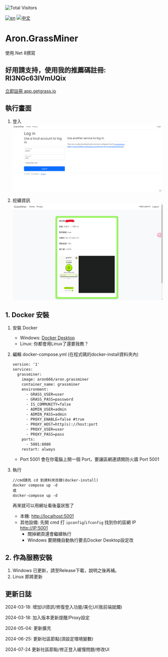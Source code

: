 ![Total Visitors](https://komarev.com/ghpvc/?username=aron-666miner&color=green)

[![en](https://img.shields.io/badge/lang-en-red.svg)](https://github.com/aron-666/Aron.GrassMiner/blob/master/Readme.en.md)
[![中文](https://img.shields.io/badge/lang-中文-blue.svg)](https://github.com/aron-666/Aron.GrassMiner)

# Aron.GrassMiner 
使用.Net 8撰寫


## 好用請支持，使用我的推薦碼註冊: RI3NGc63lVmUQix
[立即註冊 app.getgrass.io](https://app.getgrass.io/register/?referralCode=RI3NGc63lVmUQix)

## 執行畫面
1. 登入
![image](https://github.com/aron-666/Aron.GrassMiner/blob/master/%E6%88%AA%E5%9C%96/%E5%BE%8C%E8%87%BA%E7%99%BB%E5%85%A5%E7%95%AB%E9%9D%A2.png?raw=true)

2. 挖礦資訊
![image](https://github.com/aron-666/Aron.GrassMiner/blob/master/%E6%88%AA%E5%9C%96/%E6%8C%96%E7%A4%A6%E7%95%AB%E9%9D%A2.png?raw=true)

## 1. Docker 安裝
1. 安裝 Docker
   - Windows: [Docker Desktop](https://www.docker.com/products/docker-desktop/)
   - Linux: 你都會用Linux了還要我教？


2. 編輯 docker-compose.yml (在程式碼的docker-install資料夾內)
   ```
   version: '1'
   services:
     grassminer:
       image: aron666/aron.grassminer
       container_name: grassminer
       environment:
         - GRASS_USER=user
         - GRASS_PASS=password
         - IS_COMMUNITY=false
         - ADMIN_USER=admin
         - ADMIN_PASS=admin
         - PROXY_ENABLE=false #true
         - PROXY_HOST=http(s)://host:port
         - PROXY_USER=user
         - PROXY_PASS=pass
       ports:
         - 5001:8080
       restart: always
   ```

   - Port 5001 會在你電腦上開一個 Port，要讓區網連請開防火牆 Port 5001

3. 執行
   ```
   //cmd請先 cd 到資料夾目錄(docker-install)
   docker compose up -d
   或
   docker-compose up -d
   ```
   再來就可以用網址看後臺狀態了

   - 本機: [http://localhost:5001](http://localhost:5001)
   - 其他設備: 先開 cmd 打 `ipconfig`/`ifconfig` 找到你的區網 IP [http://IP:5001](http://IP:5001)
     - 關掉網頁還會繼續執行
     - Windows 要開機自動執行要去Docker Desktop設定改

## 2. 作為服務安裝
1. Windows 已更新，請至Release下載，說明之後再補。
2. Linux 即將更新

## 更新日誌
2024-03-18: 增加UI資訊/修復登入功能/美化UI(我前端就爛)

2024-03-18: 加入版本更新提醒/Proxy設定

2024-05-04: 更新擴充

2024-06-25: 更新社區節點(須設定環境變數)

2024-07-24  更新社區節點/修正登入緩慢問題/修改UI
